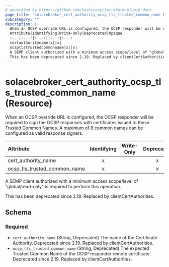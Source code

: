 ```yaml
---
# generated by https://github.com/hashicorp/terraform-plugin-docs
page_title: "solacebroker_cert_authority_ocsp_tls_trusted_common_name Resource - solacebroker"
subcategory: ""
description: |-
  When an OCSP override URL is configured, the OCSP responder will be required to sign the OCSP responses with certificates issued to these Trusted Common Names. A maximum of 8 common names can be configured as valid response signers.
  Attribute|Identifying|Write-Only|Deprecated|Opaque
  :---|:---:|:---:|:---:|:---:
  certauthorityname|x||x|
  ocsptlstrustedcommonname|x||x|
  A SEMP client authorized with a minimum access scope/level of "global/read-only" is required to perform this operation.
  This has been deprecated since 2.19. Replaced by clientCertAuthorities.
---
```


# solacebroker_cert_authority_ocsp_tls_trusted_common_name (Resource)

When an OCSP override URL is configured, the OCSP responder will be required to sign the OCSP responses with certificates issued to these Trusted Common Names. A maximum of 8 common names can be configured as valid response signers.


Attribute|Identifying|Write-Only|Deprecated|Opaque
:---|:---:|:---:|:---:|:---:
cert_authority_name|x||x|
ocsp_tls_trusted_common_name|x||x|



A SEMP client authorized with a minimum access scope/level of "global/read-only" is required to perform this operation.

This has been deprecated since 2.19. Replaced by clientCertAuthorities.



<!-- schema generated by tfplugindocs -->
## Schema

### Required

- `cert_authority_name` (String, Deprecated) The name of the Certificate Authority. Deprecated since 2.19. Replaced by clientCertAuthorities.
- `ocsp_tls_trusted_common_name` (String, Deprecated) The expected Trusted Common Name of the OCSP responder remote certificate. Deprecated since 2.19. Replaced by clientCertAuthorities.


